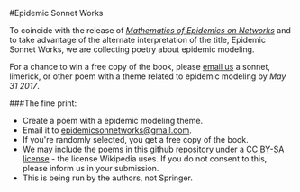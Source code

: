 #Epidemic Sonnet Works

To coincide with the release of [*Mathematics of Epidemics on Networks*](http://www.springer.com/book/9783319508047) and to take advantage of the alternate interpretation of the title, Epidemic Sonnet Works, we are collecting poetry about epidemic modeling.

For a chance to win a free copy of the book, please [email us](mailto:epidemicsonnetworks@gmail.com) a sonnet, limerick, or other poem with a theme related to epidemic modeling by *May 31 2017*.

###The fine print:

- Create a poem with a epidemic modeling theme.
- Email it to [epidemicsonnetworks@gmail.com](mailto:epidemicsonnetworks@gmail.com).
- If you're randomly selected, you get a free copy of the book.
- We may include the poems in this github repository under a [CC BY-SA license](https://creativecommons.org/licenses/) - the license Wikipedia uses.  If you do not consent to this, please inform us in your submission.
- This is being run by the authors, not Springer.
